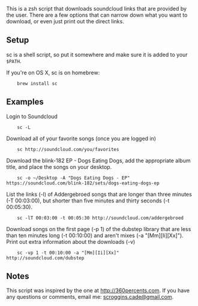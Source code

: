This is a zsh script that downloads soundcloud links that are provided by the user. There are a few options that can narrow down what you want to download, or even just print out the direct links.

Setup
-----

sc is a shell script, so put it somewhere and make sure it is added to your `$PATH`. 

If you're on OS X, sc is on homebrew:
        
        brew install sc

Examples
--------
 Login to Soundcloud

        sc -L

 Download all of your favorite songs (once you are logged in)

        sc http://soundcloud.com/you/favorites

 Download the blink-182 EP - Dogs Eating Dogs, add the appropriate album title, and place the songs on your desktop.
 
        sc -o ~/Desktop -A "Dogs Eating Dogs - EP" https://soundcloud.com/blink-182/sets/dogs-eating-dogs-ep

 List the links (-l) of Addergebroed songs that are longer than three minutes (-T 00:03:00), but shorter than five minutes and thirty seconds (-t 00:05:30).
        
        sc -lT 00:03:00 -t 00:05:30 http://soundcloud.com/addergebroed

 Download songs on the first page (-p 1) of the dubstep library that are less than ten minutes long (-t 00:10:00) and aren't mixes (-a "[Mm][Ii][Xx]"). Print out extra information about the downloads (-v)
        
        sc -vp 1 -t 00:10:00 -a "[Mm][Ii][Xx]" http://soundcloud.com/dubstep

Notes
-----
This script was inspired by the one at http://360percents.com. If you have any questions or comments, email me: scroggins.cade@gmail.com.
